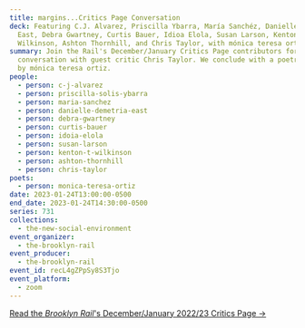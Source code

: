 ```yaml
---
title: margins...Critics Page Conversation
deck: Featuring C.J. Alvarez, Priscilla Ybarra, María Sanchéz, Danielle Demetria
  East, Debra Gwartney, Curtis Bauer, Idioa Elola, Susan Larson, Kenton T.
  Wilkinson, Ashton Thornhill, and Chris Taylor, with mónica teresa ortiz
summary: Join the Rail's December/January Critics Page contributors for a
  conversation with guest critic Chris Taylor. We conclude with a poetry reading
  by mónica teresa ortiz.
people:
  - person: c-j-alvarez
  - person: priscilla-solis-ybarra
  - person: maria-sanchez
  - person: danielle-demetria-east
  - person: debra-gwartney
  - person: curtis-bauer
  - person: idoia-elola
  - person: susan-larson
  - person: kenton-t-wilkinson
  - person: ashton-thornhill
  - person: chris-taylor
poets:
  - person: monica-teresa-ortiz
date: 2023-01-24T13:00:00-0500
end_date: 2023-01-24T14:30:00-0500
series: 731
collections:
  - the-new-social-environment
event_organizer:
  - the-brooklyn-rail
event_producer:
  - the-brooklyn-rail
event_id: recL4gZPpSy8S3Tjo
event_platform:
  - zoom
---
```

[Read the *Brooklyn Rail*'s December/January 2022/23 Critics Page →](https://brooklynrail.org/2023/12/criticspage)